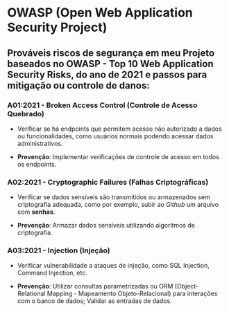 # OWASP (Open Web Application Security Project)

## Prováveis riscos de segurança em meu Projeto baseados no OWASP - Top 10 Web Application Security Risks, do ano de 2021 e passos para mitigação ou controle de danos: 

### A01:2021 - Broken Access Control (Controle de Acesso Quebrado)

- Verificar se há endpoints que permitem acesso não autorizado a dados ou funcionalidades, como usuários normais podendo acessar dados administrativos.

- **Prevenção**: Implementar verificações de controle de acesso em todos os endpoints.

### A02:2021 - Cryptographic Failures (Falhas Criptográficas)

- Verificar se dados sensíveis são transmitidos ou armazenados sem criptografia adequada, como por exemplo, subir ao *Github* um arquivo com **senhas**. 

- **Prevenção**: Armazar dados sensíveis utilizando algoritmos de criptografia.

### A03:2021 - Injection (Injeção)

- Verificar vulnerabilidade a ataques de injeção, como SQL Injection, Command Injection, etc.

- **Prevenção**: Utilizar consultas parametrizadas ou ORM (Object-Relational Mapping - Mapeamento Objeto-Relacional) para interações com o banco de dados; Validar as entradas de dados.
